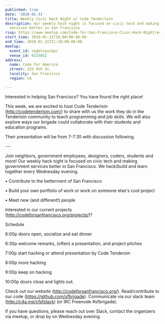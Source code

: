 ```yaml
---
published: true
date: '2018-01-31'
title: Weekly Civic Hack Night w/ Code Tenderloin
description: Our weekly hack night is focused on civic tech and making government
  services better in San Francisco
rsvp: https://www.meetup.com/Code-for-San-Francisco-Civic-Hack-Night/events/246922854/
start_time: 2018-01-31T18:00:00-08:00
end_time: 2018-01-31T21:30:00-08:00
meetup:
  event_id: rpgblnyxcbpc
  venue_id: 6325852
address:
  name: Code for America
  street: 155 9th St.
  locality: San Francisco
  region: CA

---
```

<!-- imported via scripts/generate-events-from-meetup -->
<p>Interested in helping San Francisco? You have found the right place!</p> <p>This week, we are excited to host Code Tenderloin (<a href="http://codetenderloin.com/" class="linkified">http://codetenderloin.com/</a>) to share with us the work they do in the Tenderloin community to teach programming and job skills. We will also explore ways our brigade could collaborate with their students and education programs.</p> <p>Their presentation will be from 7-7:30 with discussion following.</p> <p>---</p> <p>Join neighbors, government employees, designers, coders, students and more! Our weekly hack night is focused on civic tech and making government services better in San Francisco. We hack/build and learn together every Wednesday evening.</p> <p>• Contribute to the betterment of San Francisco</p> <p>• Build your own portfolio of work or work on someone else's cool project</p> <p>• Meet new (and different!) people</p> <p>Interested in our current projects (<a href="http://codeforsanfrancisco.org/projects/" class="linkified">http://codeforsanfrancisco.org/projects/</a>)?</p> <p>Schedule</p> <p>6:00p doors open, socialize and eat dinner</p> <p>6:30p welcome remarks, (often) a presentation, and project pitches</p> <p>7:00p start hacking or attend presentation by Code Tenderoin</p> <p>8:00p more hacking</p> <p>9:00p keep on hacking</p> <p>10:00p doors close and lights out.</p> <p>Check out our website (<a href="http://codeforsanfrancisco.org/" class="linkified">http://codeforsanfrancisco.org/</a>). Read/contribute to our code (<a href="https://github.com/sfbrigade" class="linkified">https://github.com/sfbrigade</a>). Communicate via our slack team (<a href="http://c4a.me/cfsfslack" class="linkified">http://c4a.me/cfsfslack</a>) (or IRC Freenode #sfbrigade).</p> <p>If you have questions, please reach out over Slack, contact the organizers via meetup, or drop by on Wednesday evening.</p> 

